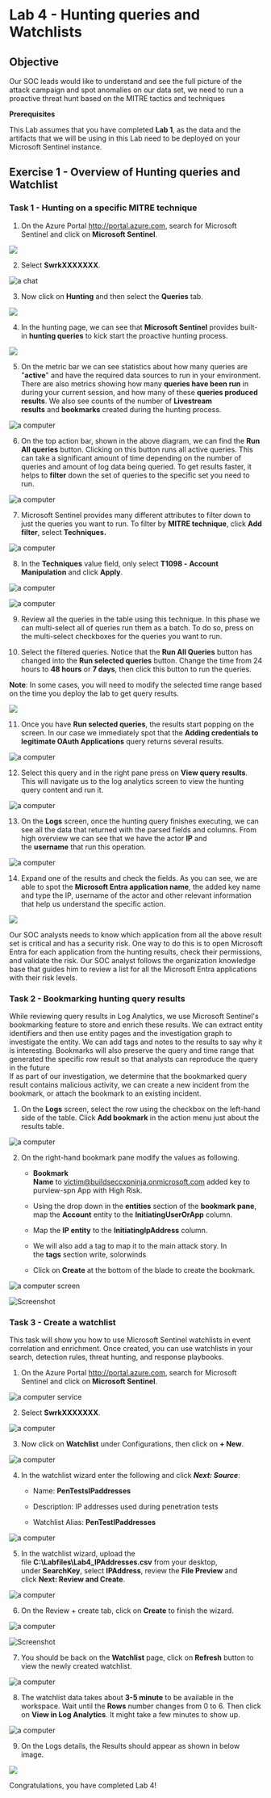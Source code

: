 # Lab 4 - Hunting queries and Watchlists

## Objective

Our SOC leads would like to understand and see the full picture of the
attack campaign and spot anomalies on our data set, we need to run a
proactive threat hunt based on the MITRE tactics and techniques

**Prerequisites**

This Lab assumes that you have completed **Lab 1**, as the data and the
artifacts that we will be using in this Lab need to be deployed on your
Microsoft Sentinel instance.

## Exercise 1 - Overview of Hunting queries and Watchlist

### Task 1 - Hunting on a specific MITRE technique

1.  On the Azure Portal http://portal.azure.com, search for Microsoft
    Sentinel and click on **Microsoft Sentinel**.

![](./media/image1.png)

2.  Select **SwrkXXXXXXX**.

![a chat ](./media/image2.png)

3.  Now click on **Hunting** and then select the **Queries** tab.

![](./media/image3.png)

4.  In the hunting page, we can see that **Microsoft Sentinel** provides
    built-in **hunting queries** to kick start the proactive hunting
    process.

![](./media/image4.png)

5.  On the metric bar we can see statistics about how many queries are
    "**active**" and have the required data sources to run in your
    environment. There are also metrics showing how many **queries have
    been run** in during your current session, and how many of
    these **queries produced results**. We also see counts of the number
    of **Livestream results** and **bookmarks** created during the
    hunting process.

![a computer ](./media/image5.png) 

6.  On the top action bar, shown in the above diagram, we can find
    the **Run All queries** button. Clicking on this button runs all
    active queries. This can take a significant amount of time depending
    on the number of queries and amount of log data being queried. To
    get results faster, it helps to **filter** down the set of queries
    to the specific set you need to run.

![a computer ](./media/image6.png)

7.  Microsoft Sentinel provides many different attributes to filter down
    to just the queries you want to run. To filter by **MITRE
    technique**, click **Add filter**, select **Techniques.**

![a computer ](./media/image7.png)

8.  In the **Techniques** value field, only select **T1098 -** **Account
    Manipulation** and click **Apply**.

![a computer ](./media/image8.png)

![a computer ](./media/image9.png)

9.  Review all the queries in the table using this technique. In this
    phase we can multi-select all of queries run them as a batch. To do
    so, press on the multi-select checkboxes for the queries you want to
    run.

10. Select the filtered queries. Notice that the **Run All
    Queries** button has changed into the **Run selected
    queries** button. Change the time from 24 hours to **48
    hours** or **7 days**, then click this button to run the queries.

**Note**: In some cases, you will need to modify the selected time range
based on the time you deploy the lab to get query results.

![](./media/image10.png)

11. Once you have **Run selected queries**, the results start popping on
    the screen. In our case we immediately spot that the **Adding
    credentials to legitimate OAuth Applications** query returns several
    results.

![a computer ](./media/image11.png)

12. Select this query and in the right pane press on **View query
    results**. This will navigate us to the log analytics screen to view
    the hunting query content and run it.

![a computer ](./media/image12.png)

13. On the **Logs** screen, once the hunting query finishes executing,
    we can see all the data that returned with the parsed fields and
    columns. From high overview we can see that we have the
    actor **IP** and the **username** that run this operation.

![a computer ](./media/image13.png)

14. Expand one of the results and check the fields. As you can see, we
    are able to spot the **Microsoft Entra application name**, the added
    key name and type the IP, username of the actor and other relevant
    information that help us understand the specific action.

![](./media/image14.png)

Our SOC analysts needs to know which application from all the above
result set is critical and has a security risk. One way to do this is to
open Microsoft Entra for each application from the hunting results,
check their permissions, and validate the risk. Our SOC analyst follows
the organization knowledge base that guides him to review a list for all
the Microsoft Entra applications with their risk levels.

### Task 2 - Bookmarking hunting query results

While reviewing query results in Log Analytics, we use Microsoft
Sentinel's bookmarking feature to store and enrich these results. We can
extract entity identifiers and then use entity pages and the
investigation graph to investigate the entity. We can add tags and notes
to the results to say why it is interesting. Bookmarks will also
preserve the query and time range that generated the specific row result
so that analysts can reproduce the query in the future  
If as part of our investigation, we determine that the bookmarked query
result contains malicious activity, we can create a new incident from
the bookmark, or attach the bookmark to an existing incident.

1.  On the **Logs** screen, select the row using the checkbox on the
    left-hand side of the table. Click **Add bookmark** in the action
    menu just about the results table.

![a computer ](./media/image15.png)

2.  On the right-hand bookmark pane modify the values as following.

    - **Bookmark Name** to victim@buildseccxpninja.onmicrosoft.com added
      key to purview-spn App with High Risk.

    - Using the drop down in the **entities** section of the **bookmark
      pane**, map the **Account** entity to
      the **InitiatingUserOrApp** column.

    - Map the **IP entity** to the **InitiatingIpAddress** column.

    - We will also add a tag to map it to the main attack story. In
      the **tags** section write, solorwinds

    - Click on **Create** at the bottom of the blade to create the
      bookmark.

![a computer screen ](./media/image16.png)

![Screenshot](./media/image17.png)

### Task 3 - Create a watchlist

This task will show you how to use Microsoft Sentinel watchlists in
event correlation and enrichment. Once created, you can use watchlists
in your search, detection rules, threat hunting, and response playbooks.

1.  On the Azure Portal http://portal.azure.com, search for Microsoft
    Sentinel and click on **Microsoft Sentinel**.

![a computer service ](./media/image18.png)

2.  Select **SwrkXXXXXXX**.

![a computer ](./media/image19.png)

3.  Now click on **Watchlist** under Configurations, then click on **+
    New**.

![a computer ](./media/image20.png)

4.  In the watchlist wizard enter the following and click ***Next:
    Source***:

    - Name: **PenTestsIPaddresses**

    - Description: IP addresses used during penetration tests

    - Watchlist Alias: **PenTestIPaddresses**

![a computer ](./media/image21.png)

5.  In the watchlist wizard, upload the
    file **C:\Labfiles\Lab4_IPAddresses.csv** from your desktop,
    under **SearchKey**, select **IPAddress**, review the **File
    Preview** and click **Next: Review and Create**.

![a computer ](./media/image22.png)

6.  On the Review + create tab, click on **Create** to finish the
    wizard.

![a computer ](./media/image23.png)

![Screenshot](./media/image24.png)

7.  You should be back on the **Watchlist** page, click
    on **Refresh** button to view the newly created watchlist.

![a computer ](./media/image25.png)

8.  The watchlist data takes about **3-5 minute** to be available in the
    workspace. Wait until the **Rows** number changes from 0 to 6. Then
    click on **View in Log Analytics**. It might take a few minutes to
    show up.

![a computer ](./media/image26.png)

9.  On the Logs details, the Results should appear as shown in below
    image.

![](./media/image27.png)

Congratulations, you have completed Lab 4!
